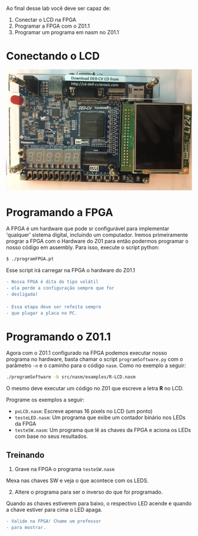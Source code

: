 # 

Ao final desse lab você deve ser capaz de:

1. Conectar o LCD na FPGA 
1. Programar a FPGA com o Z01.1
1. Programar um programa em nasm no Z01.1

# Conectando o LCD

![FPGA](figs/F-Assembly/placa.jpg)
# Programando a FPGA

A FPGA é um hardware que pode sr configurável para implementar 'qualquer' sistema digital, incluindo um computador. Iremos primeiramente prograr a FPGA com o Hardware do Z01 para então podermos programar o nosso código em assembly. Para isso, execute o script python:

```bash
$ ./programFPGA.pt
```

Esse script irá carregar na FPGA o hardware do Z01.1

```diff
- Nossa FPGA é dita do tipo volátil
- ela perde a configuração sempre que for
- desligada! 

- Essa etapa deve ser refeita sempre
- que plugar a placa no PC.
```

# Programando o Z01.1

Agora com o Z01.1 configurado na FPGA podemos executar nosso programa no hardware, basta chamar o script `programSoftware.py` com o parâmetro `-n` e o caminho para o código `nasm`. Como no exemplo a seguir:

```bash
./programSoftware -b src/nasm/examples/R-LCD.nasm
```

O mesmo deve executar um código no Z01 que escreve a letra **R** no LCD. 

Programe os exemplos a seguir:

- `pxLCD.nasm`: Escreve apenas 16 pixels no LCD (um ponto)
- `testeLED.nasm`: Um programa que exibe um contador binário nos LEDs da FPGA
- `testeSW.nasm`: Um programa que lê as chaves da FPGA e aciona os LEDs com base no seus resultados.

## Treinando

1. Grave na FPGA o programa `testeSW.nasm`

Mexa nas chaves SW e veja o que acontece com os LEDS. 

2. Altere o programa para ser o inverso do que foi programado.

Quando as chaves estiverem para baixo, o respectivo LED acende e quando a chave estiver para cima o LED apaga.

```diff
- Valide na FPGA! Chame um professor
- para mostrar.
```
